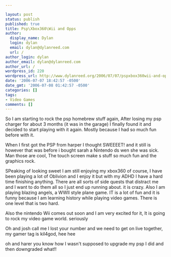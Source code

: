 ```yaml
---

layout: post
status: publish
published: true
title: Psp\Xbox360\Wii and Opps
author:
  display_name: Dylan
  login: dylan
  email: dylan@dylanreed.com
  url: /
author_login: dylan
author_email: dylan@dylanreed.com
author_url: /
wordpress_id: 220
wordpress_url: http://www.dylanreed.org/2006/07/07/pspxbox360wii-and-opps/
date: '2006-07-07 18:42:57 -0500'
date_gmt: '2006-07-08 01:42:57 -0500'
categories: []
tags:
- Video Games
comments: []
---
```


So I am starting to rock the psp homebrew stuff again, After losing my psp charger for about 3 months (it was in the garage) I finally found it and decided to start playing with it again. Mostly because I had so much fun before with it.

When I first got the PSP from harper I thought SWEEEET! and it still is however that was before i bought sarah a Nintendo ds wen she was sick. Man those are cool, The touch screen make s stuff so much fun and the graphics rock.

SPeaking of looking sweet I am still enjoying my xbox360 of course, I have been playing a lot of Oblivion and I enjoy it but with my ADHD I have a hard time finishing anything. There are all sorts of side quests that distract me and I want to do them all so I just end up running about. it is crazy. Also I am playing blazing angels, a WWII style plane game. IT is a lot of fun and it is funny because I am learning history while playing video games. There is one level that is two hard.

Also the nintendo Wii comes out soon and I am very excited for it, It is going to rock my video game world. seriously

Oh and josh call me I lost your number and we need to get on live together, my gamer tag is kil4god, hee hee

oh and harer you know how I wasn't supposed to upgrade my psp I did and then downgraded what!!
